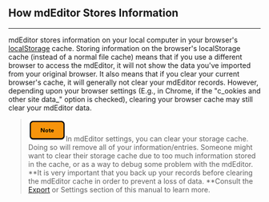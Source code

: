 ## How mdEditor Stores Information

---

mdEditor stores information on your local computer in your browser's[ localStorage](https://en.wikipedia.org/wiki/Web_storage) cache. Storing information on the browser's localStorage cache \(instead of a normal file cache\) means that if you use a different browser to access the mdEditor, it will not show the data you've imported from your original browser. It also means that if you clear your current browser's cache, it will generally not clear your mdEditor records. However, depending upon your browser settings \(E.g., in Chrome, if the "c_ookies and other site data_" option is checked\), clearing your browser cache may still clear your mdEditor data.

> ![](/assets/note_small.png)In mdEditor settings, you can clear your storage cache. Doing so will remove all of your information/entries. Someone might want to clear their storage cache due to too much information stored in the cache, or as a way to debug some problem with the mdEditor.  **It is very important that you back up your records before clearing the mdEditor cache in order to prevent a loss of data. **Consult the [Export](/export.md) or Settings section of this manual to learn more.



